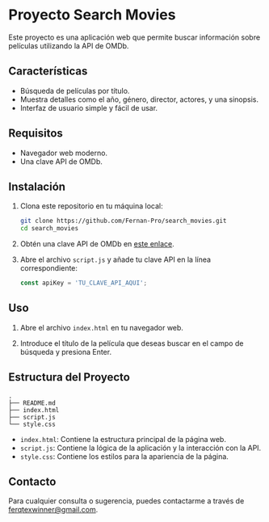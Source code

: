 # Proyecto Search Movies

Este proyecto es una aplicación web que permite buscar información sobre películas utilizando la API de OMDb.

## Características

- Búsqueda de películas por título.
- Muestra detalles como el año, género, director, actores, y una sinopsis.
- Interfaz de usuario simple y fácil de usar.

## Requisitos

- Navegador web moderno.
- Una clave API de OMDb.

## Instalación

1. Clona este repositorio en tu máquina local:

   ```bash
   git clone https://github.com/Fernan-Pro/search_movies.git
   cd search_movies
   ```

2. Obtén una clave API de OMDb en [este enlace](http://www.omdbapi.com/apikey.aspx).

3. Abre el archivo `script.js` y añade tu clave API en la línea correspondiente:

   ```javascript
   const apiKey = 'TU_CLAVE_API_AQUI';
   ```

## Uso

1. Abre el archivo `index.html` en tu navegador web.

2. Introduce el título de la película que deseas buscar en el campo de búsqueda y presiona Enter.

## Estructura del Proyecto

```plaintext
.
├── README.md
├── index.html
├── script.js
└── style.css
```

- `index.html`: Contiene la estructura principal de la página web.
- `script.js`: Contiene la lógica de la aplicación y la interacción con la API.
- `style.css`: Contiene los estilos para la apariencia de la página.

## Contacto

Para cualquier consulta o sugerencia, puedes contactarme a través de ferqtexwinner@gmail.com.
